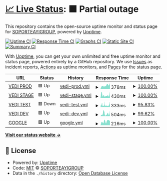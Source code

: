# [📈 Live Status](https://SOPORTEAYIGROUP.github.io/STATUSVEDI): <!--live status--> **🟧 Partial outage**

This repository contains the open-source uptime monitor and status page for [SOPORTEAYIGROUP](https://SOPORTEAYIGROUP.github.io/STATUSVEDI), powered by [Upptime](https://github.com/upptime/upptime).

[![Uptime CI](https://github.com/SOPORTEAYIGROUP/STATUSVEDI/workflows/Uptime%20CI/badge.svg)](https://github.com/SOPORTEAYIGROUP/STATUSVEDI/actions?query=workflow%3A%22Uptime+CI%22)
[![Response Time CI](https://github.com/SOPORTEAYIGROUP/STATUSVEDI/workflows/Response%20Time%20CI/badge.svg)](https://github.com/SOPORTEAYIGROUP/STATUSVEDI/actions?query=workflow%3A%22Response+Time+CI%22)
[![Graphs CI](https://github.com/SOPORTEAYIGROUP/STATUSVEDI/workflows/Graphs%20CI/badge.svg)](https://github.com/SOPORTEAYIGROUP/STATUSVEDI/actions?query=workflow%3A%22Graphs+CI%22)
[![Static Site CI](https://github.com/SOPORTEAYIGROUP/STATUSVEDI/workflows/Static%20Site%20CI/badge.svg)](https://github.com/SOPORTEAYIGROUP/STATUSVEDI/actions?query=workflow%3A%22Static+Site+CI%22)
[![Summary CI](https://github.com/SOPORTEAYIGROUP/STATUSVEDI/workflows/Summary%20CI/badge.svg)](https://github.com/SOPORTEAYIGROUP/STATUSVEDI/actions?query=workflow%3A%22Summary+CI%22)

With [Upptime](https://upptime.js.org), you can get your own unlimited and free uptime monitor and status page, powered entirely by a GitHub repository. We use [Issues](https://github.com/SOPORTEAYIGROUP/STATUSVEDI/issues) as incident reports, [Actions](https://github.com/SOPORTEAYIGROUP/STATUSVEDI/actions) as uptime monitors, and [Pages](https://SOPORTEAYIGROUP.github.io/STATUSVEDI) for the status page.

<!--start: status pages-->
<!-- This summary is generated by Upptime (https://github.com/upptime/upptime) -->
<!-- Do not edit this manually, your changes will be overwritten -->
<!-- prettier-ignore -->
| URL | Status | History | Response Time | Uptime |
| --- | ------ | ------- | ------------- | ------ |
| <img alt="" src="https://icons.duckduckgo.com/ip3/vedi.cordoba.gob.ar.ico" height="13"> [VEDI PROD](https://vedi.cordoba.gob.ar/) | 🟩 Up | [vedi-prod.yml](https://github.com/SOPORTEAYIGROUP/STATUSVEDI/commits/HEAD/history/vedi-prod.yml) | <details><summary><img alt="Response time graph" src="./graphs/vedi-prod/response-time-week.png" height="20"> 378ms</summary><br><a href="https://SOPORTEAYIGROUP.github.io/STATUSVEDI/history/vedi-prod"><img alt="Response time 332" src="https://img.shields.io/endpoint?url=https%3A%2F%2Fraw.githubusercontent.com%2FSOPORTEAYIGROUP%2FSTATUSVEDI%2FHEAD%2Fapi%2Fvedi-prod%2Fresponse-time.json"></a><br><a href="https://SOPORTEAYIGROUP.github.io/STATUSVEDI/history/vedi-prod"><img alt="24-hour response time 619" src="https://img.shields.io/endpoint?url=https%3A%2F%2Fraw.githubusercontent.com%2FSOPORTEAYIGROUP%2FSTATUSVEDI%2FHEAD%2Fapi%2Fvedi-prod%2Fresponse-time-day.json"></a><br><a href="https://SOPORTEAYIGROUP.github.io/STATUSVEDI/history/vedi-prod"><img alt="7-day response time 378" src="https://img.shields.io/endpoint?url=https%3A%2F%2Fraw.githubusercontent.com%2FSOPORTEAYIGROUP%2FSTATUSVEDI%2FHEAD%2Fapi%2Fvedi-prod%2Fresponse-time-week.json"></a><br><a href="https://SOPORTEAYIGROUP.github.io/STATUSVEDI/history/vedi-prod"><img alt="30-day response time 358" src="https://img.shields.io/endpoint?url=https%3A%2F%2Fraw.githubusercontent.com%2FSOPORTEAYIGROUP%2FSTATUSVEDI%2FHEAD%2Fapi%2Fvedi-prod%2Fresponse-time-month.json"></a><br><a href="https://SOPORTEAYIGROUP.github.io/STATUSVEDI/history/vedi-prod"><img alt="1-year response time 332" src="https://img.shields.io/endpoint?url=https%3A%2F%2Fraw.githubusercontent.com%2FSOPORTEAYIGROUP%2FSTATUSVEDI%2FHEAD%2Fapi%2Fvedi-prod%2Fresponse-time-year.json"></a></details> | <details><summary><a href="https://SOPORTEAYIGROUP.github.io/STATUSVEDI/history/vedi-prod">100.00%</a></summary><a href="https://SOPORTEAYIGROUP.github.io/STATUSVEDI/history/vedi-prod"><img alt="All-time uptime 100.00%" src="https://img.shields.io/endpoint?url=https%3A%2F%2Fraw.githubusercontent.com%2FSOPORTEAYIGROUP%2FSTATUSVEDI%2FHEAD%2Fapi%2Fvedi-prod%2Fuptime.json"></a><br><a href="https://SOPORTEAYIGROUP.github.io/STATUSVEDI/history/vedi-prod"><img alt="24-hour uptime 100.00%" src="https://img.shields.io/endpoint?url=https%3A%2F%2Fraw.githubusercontent.com%2FSOPORTEAYIGROUP%2FSTATUSVEDI%2FHEAD%2Fapi%2Fvedi-prod%2Fuptime-day.json"></a><br><a href="https://SOPORTEAYIGROUP.github.io/STATUSVEDI/history/vedi-prod"><img alt="7-day uptime 100.00%" src="https://img.shields.io/endpoint?url=https%3A%2F%2Fraw.githubusercontent.com%2FSOPORTEAYIGROUP%2FSTATUSVEDI%2FHEAD%2Fapi%2Fvedi-prod%2Fuptime-week.json"></a><br><a href="https://SOPORTEAYIGROUP.github.io/STATUSVEDI/history/vedi-prod"><img alt="30-day uptime 100.00%" src="https://img.shields.io/endpoint?url=https%3A%2F%2Fraw.githubusercontent.com%2FSOPORTEAYIGROUP%2FSTATUSVEDI%2FHEAD%2Fapi%2Fvedi-prod%2Fuptime-month.json"></a><br><a href="https://SOPORTEAYIGROUP.github.io/STATUSVEDI/history/vedi-prod"><img alt="1-year uptime 100.00%" src="https://img.shields.io/endpoint?url=https%3A%2F%2Fraw.githubusercontent.com%2FSOPORTEAYIGROUP%2FSTATUSVEDI%2FHEAD%2Fapi%2Fvedi-prod%2Fuptime-year.json"></a></details>
| <img alt="" src="https://icons.duckduckgo.com/ip3/vedi.stage.cordoba.gob.ar.ico" height="13"> [VEDI STAGE](https://vedi.stage.cordoba.gob.ar/) | 🟩 Up | [vedi-stage.yml](https://github.com/SOPORTEAYIGROUP/STATUSVEDI/commits/HEAD/history/vedi-stage.yml) | <details><summary><img alt="Response time graph" src="./graphs/vedi-stage/response-time-week.png" height="20"> 430ms</summary><br><a href="https://SOPORTEAYIGROUP.github.io/STATUSVEDI/history/vedi-stage"><img alt="Response time 361" src="https://img.shields.io/endpoint?url=https%3A%2F%2Fraw.githubusercontent.com%2FSOPORTEAYIGROUP%2FSTATUSVEDI%2FHEAD%2Fapi%2Fvedi-stage%2Fresponse-time.json"></a><br><a href="https://SOPORTEAYIGROUP.github.io/STATUSVEDI/history/vedi-stage"><img alt="24-hour response time 981" src="https://img.shields.io/endpoint?url=https%3A%2F%2Fraw.githubusercontent.com%2FSOPORTEAYIGROUP%2FSTATUSVEDI%2FHEAD%2Fapi%2Fvedi-stage%2Fresponse-time-day.json"></a><br><a href="https://SOPORTEAYIGROUP.github.io/STATUSVEDI/history/vedi-stage"><img alt="7-day response time 430" src="https://img.shields.io/endpoint?url=https%3A%2F%2Fraw.githubusercontent.com%2FSOPORTEAYIGROUP%2FSTATUSVEDI%2FHEAD%2Fapi%2Fvedi-stage%2Fresponse-time-week.json"></a><br><a href="https://SOPORTEAYIGROUP.github.io/STATUSVEDI/history/vedi-stage"><img alt="30-day response time 346" src="https://img.shields.io/endpoint?url=https%3A%2F%2Fraw.githubusercontent.com%2FSOPORTEAYIGROUP%2FSTATUSVEDI%2FHEAD%2Fapi%2Fvedi-stage%2Fresponse-time-month.json"></a><br><a href="https://SOPORTEAYIGROUP.github.io/STATUSVEDI/history/vedi-stage"><img alt="1-year response time 361" src="https://img.shields.io/endpoint?url=https%3A%2F%2Fraw.githubusercontent.com%2FSOPORTEAYIGROUP%2FSTATUSVEDI%2FHEAD%2Fapi%2Fvedi-stage%2Fresponse-time-year.json"></a></details> | <details><summary><a href="https://SOPORTEAYIGROUP.github.io/STATUSVEDI/history/vedi-stage">100.00%</a></summary><a href="https://SOPORTEAYIGROUP.github.io/STATUSVEDI/history/vedi-stage"><img alt="All-time uptime 99.80%" src="https://img.shields.io/endpoint?url=https%3A%2F%2Fraw.githubusercontent.com%2FSOPORTEAYIGROUP%2FSTATUSVEDI%2FHEAD%2Fapi%2Fvedi-stage%2Fuptime.json"></a><br><a href="https://SOPORTEAYIGROUP.github.io/STATUSVEDI/history/vedi-stage"><img alt="24-hour uptime 100.00%" src="https://img.shields.io/endpoint?url=https%3A%2F%2Fraw.githubusercontent.com%2FSOPORTEAYIGROUP%2FSTATUSVEDI%2FHEAD%2Fapi%2Fvedi-stage%2Fuptime-day.json"></a><br><a href="https://SOPORTEAYIGROUP.github.io/STATUSVEDI/history/vedi-stage"><img alt="7-day uptime 100.00%" src="https://img.shields.io/endpoint?url=https%3A%2F%2Fraw.githubusercontent.com%2FSOPORTEAYIGROUP%2FSTATUSVEDI%2FHEAD%2Fapi%2Fvedi-stage%2Fuptime-week.json"></a><br><a href="https://SOPORTEAYIGROUP.github.io/STATUSVEDI/history/vedi-stage"><img alt="30-day uptime 99.03%" src="https://img.shields.io/endpoint?url=https%3A%2F%2Fraw.githubusercontent.com%2FSOPORTEAYIGROUP%2FSTATUSVEDI%2FHEAD%2Fapi%2Fvedi-stage%2Fuptime-month.json"></a><br><a href="https://SOPORTEAYIGROUP.github.io/STATUSVEDI/history/vedi-stage"><img alt="1-year uptime 99.80%" src="https://img.shields.io/endpoint?url=https%3A%2F%2Fraw.githubusercontent.com%2FSOPORTEAYIGROUP%2FSTATUSVEDI%2FHEAD%2Fapi%2Fvedi-stage%2Fuptime-year.json"></a></details>
| <img alt="" src="https://icons.duckduckgo.com/ip3/vedi.test.cordoba.gob.ar.ico" height="13"> [VEDI TEST](https://vedi.test.cordoba.gob.ar/) | 🟥 Down | [vedi-test.yml](https://github.com/SOPORTEAYIGROUP/STATUSVEDI/commits/HEAD/history/vedi-test.yml) | <details><summary><img alt="Response time graph" src="./graphs/vedi-test/response-time-week.png" height="20"> 333ms</summary><br><a href="https://SOPORTEAYIGROUP.github.io/STATUSVEDI/history/vedi-test"><img alt="Response time 351" src="https://img.shields.io/endpoint?url=https%3A%2F%2Fraw.githubusercontent.com%2FSOPORTEAYIGROUP%2FSTATUSVEDI%2FHEAD%2Fapi%2Fvedi-test%2Fresponse-time.json"></a><br><a href="https://SOPORTEAYIGROUP.github.io/STATUSVEDI/history/vedi-test"><img alt="24-hour response time 350" src="https://img.shields.io/endpoint?url=https%3A%2F%2Fraw.githubusercontent.com%2FSOPORTEAYIGROUP%2FSTATUSVEDI%2FHEAD%2Fapi%2Fvedi-test%2Fresponse-time-day.json"></a><br><a href="https://SOPORTEAYIGROUP.github.io/STATUSVEDI/history/vedi-test"><img alt="7-day response time 333" src="https://img.shields.io/endpoint?url=https%3A%2F%2Fraw.githubusercontent.com%2FSOPORTEAYIGROUP%2FSTATUSVEDI%2FHEAD%2Fapi%2Fvedi-test%2Fresponse-time-week.json"></a><br><a href="https://SOPORTEAYIGROUP.github.io/STATUSVEDI/history/vedi-test"><img alt="30-day response time 348" src="https://img.shields.io/endpoint?url=https%3A%2F%2Fraw.githubusercontent.com%2FSOPORTEAYIGROUP%2FSTATUSVEDI%2FHEAD%2Fapi%2Fvedi-test%2Fresponse-time-month.json"></a><br><a href="https://SOPORTEAYIGROUP.github.io/STATUSVEDI/history/vedi-test"><img alt="1-year response time 351" src="https://img.shields.io/endpoint?url=https%3A%2F%2Fraw.githubusercontent.com%2FSOPORTEAYIGROUP%2FSTATUSVEDI%2FHEAD%2Fapi%2Fvedi-test%2Fresponse-time-year.json"></a></details> | <details><summary><a href="https://SOPORTEAYIGROUP.github.io/STATUSVEDI/history/vedi-test">95.83%</a></summary><a href="https://SOPORTEAYIGROUP.github.io/STATUSVEDI/history/vedi-test"><img alt="All-time uptime 99.75%" src="https://img.shields.io/endpoint?url=https%3A%2F%2Fraw.githubusercontent.com%2FSOPORTEAYIGROUP%2FSTATUSVEDI%2FHEAD%2Fapi%2Fvedi-test%2Fuptime.json"></a><br><a href="https://SOPORTEAYIGROUP.github.io/STATUSVEDI/history/vedi-test"><img alt="24-hour uptime 81.65%" src="https://img.shields.io/endpoint?url=https%3A%2F%2Fraw.githubusercontent.com%2FSOPORTEAYIGROUP%2FSTATUSVEDI%2FHEAD%2Fapi%2Fvedi-test%2Fuptime-day.json"></a><br><a href="https://SOPORTEAYIGROUP.github.io/STATUSVEDI/history/vedi-test"><img alt="7-day uptime 95.83%" src="https://img.shields.io/endpoint?url=https%3A%2F%2Fraw.githubusercontent.com%2FSOPORTEAYIGROUP%2FSTATUSVEDI%2FHEAD%2Fapi%2Fvedi-test%2Fuptime-week.json"></a><br><a href="https://SOPORTEAYIGROUP.github.io/STATUSVEDI/history/vedi-test"><img alt="30-day uptime 98.97%" src="https://img.shields.io/endpoint?url=https%3A%2F%2Fraw.githubusercontent.com%2FSOPORTEAYIGROUP%2FSTATUSVEDI%2FHEAD%2Fapi%2Fvedi-test%2Fuptime-month.json"></a><br><a href="https://SOPORTEAYIGROUP.github.io/STATUSVEDI/history/vedi-test"><img alt="1-year uptime 99.75%" src="https://img.shields.io/endpoint?url=https%3A%2F%2Fraw.githubusercontent.com%2FSOPORTEAYIGROUP%2FSTATUSVEDI%2FHEAD%2Fapi%2Fvedi-test%2Fuptime-year.json"></a></details>
| <img alt="" src="https://icons.duckduckgo.com/ip3/vedi.dev.cordoba.gob.ar.ico" height="13"> [VEDI DEV](https://vedi.dev.cordoba.gob.ar/) | 🟩 Up | [vedi-dev.yml](https://github.com/SOPORTEAYIGROUP/STATUSVEDI/commits/HEAD/history/vedi-dev.yml) | <details><summary><img alt="Response time graph" src="./graphs/vedi-dev/response-time-week.png" height="20"> 504ms</summary><br><a href="https://SOPORTEAYIGROUP.github.io/STATUSVEDI/history/vedi-dev"><img alt="Response time 343" src="https://img.shields.io/endpoint?url=https%3A%2F%2Fraw.githubusercontent.com%2FSOPORTEAYIGROUP%2FSTATUSVEDI%2FHEAD%2Fapi%2Fvedi-dev%2Fresponse-time.json"></a><br><a href="https://SOPORTEAYIGROUP.github.io/STATUSVEDI/history/vedi-dev"><img alt="24-hour response time 1005" src="https://img.shields.io/endpoint?url=https%3A%2F%2Fraw.githubusercontent.com%2FSOPORTEAYIGROUP%2FSTATUSVEDI%2FHEAD%2Fapi%2Fvedi-dev%2Fresponse-time-day.json"></a><br><a href="https://SOPORTEAYIGROUP.github.io/STATUSVEDI/history/vedi-dev"><img alt="7-day response time 504" src="https://img.shields.io/endpoint?url=https%3A%2F%2Fraw.githubusercontent.com%2FSOPORTEAYIGROUP%2FSTATUSVEDI%2FHEAD%2Fapi%2Fvedi-dev%2Fresponse-time-week.json"></a><br><a href="https://SOPORTEAYIGROUP.github.io/STATUSVEDI/history/vedi-dev"><img alt="30-day response time 388" src="https://img.shields.io/endpoint?url=https%3A%2F%2Fraw.githubusercontent.com%2FSOPORTEAYIGROUP%2FSTATUSVEDI%2FHEAD%2Fapi%2Fvedi-dev%2Fresponse-time-month.json"></a><br><a href="https://SOPORTEAYIGROUP.github.io/STATUSVEDI/history/vedi-dev"><img alt="1-year response time 343" src="https://img.shields.io/endpoint?url=https%3A%2F%2Fraw.githubusercontent.com%2FSOPORTEAYIGROUP%2FSTATUSVEDI%2FHEAD%2Fapi%2Fvedi-dev%2Fresponse-time-year.json"></a></details> | <details><summary><a href="https://SOPORTEAYIGROUP.github.io/STATUSVEDI/history/vedi-dev">99.62%</a></summary><a href="https://SOPORTEAYIGROUP.github.io/STATUSVEDI/history/vedi-dev"><img alt="All-time uptime 98.79%" src="https://img.shields.io/endpoint?url=https%3A%2F%2Fraw.githubusercontent.com%2FSOPORTEAYIGROUP%2FSTATUSVEDI%2FHEAD%2Fapi%2Fvedi-dev%2Fuptime.json"></a><br><a href="https://SOPORTEAYIGROUP.github.io/STATUSVEDI/history/vedi-dev"><img alt="24-hour uptime 100.00%" src="https://img.shields.io/endpoint?url=https%3A%2F%2Fraw.githubusercontent.com%2FSOPORTEAYIGROUP%2FSTATUSVEDI%2FHEAD%2Fapi%2Fvedi-dev%2Fuptime-day.json"></a><br><a href="https://SOPORTEAYIGROUP.github.io/STATUSVEDI/history/vedi-dev"><img alt="7-day uptime 99.62%" src="https://img.shields.io/endpoint?url=https%3A%2F%2Fraw.githubusercontent.com%2FSOPORTEAYIGROUP%2FSTATUSVEDI%2FHEAD%2Fapi%2Fvedi-dev%2Fuptime-week.json"></a><br><a href="https://SOPORTEAYIGROUP.github.io/STATUSVEDI/history/vedi-dev"><img alt="30-day uptime 99.67%" src="https://img.shields.io/endpoint?url=https%3A%2F%2Fraw.githubusercontent.com%2FSOPORTEAYIGROUP%2FSTATUSVEDI%2FHEAD%2Fapi%2Fvedi-dev%2Fuptime-month.json"></a><br><a href="https://SOPORTEAYIGROUP.github.io/STATUSVEDI/history/vedi-dev"><img alt="1-year uptime 98.79%" src="https://img.shields.io/endpoint?url=https%3A%2F%2Fraw.githubusercontent.com%2FSOPORTEAYIGROUP%2FSTATUSVEDI%2FHEAD%2Fapi%2Fvedi-dev%2Fuptime-year.json"></a></details>
| <img alt="" src="https://icons.duckduckgo.com/ip3/www.google.com.ar.ico" height="13"> [GOOGLE](https://www.google.com.ar/) | 🟩 Up | [google.yml](https://github.com/SOPORTEAYIGROUP/STATUSVEDI/commits/HEAD/history/google.yml) | <details><summary><img alt="Response time graph" src="./graphs/google/response-time-week.png" height="20"> 216ms</summary><br><a href="https://SOPORTEAYIGROUP.github.io/STATUSVEDI/history/google"><img alt="Response time 191" src="https://img.shields.io/endpoint?url=https%3A%2F%2Fraw.githubusercontent.com%2FSOPORTEAYIGROUP%2FSTATUSVEDI%2FHEAD%2Fapi%2Fgoogle%2Fresponse-time.json"></a><br><a href="https://SOPORTEAYIGROUP.github.io/STATUSVEDI/history/google"><img alt="24-hour response time 244" src="https://img.shields.io/endpoint?url=https%3A%2F%2Fraw.githubusercontent.com%2FSOPORTEAYIGROUP%2FSTATUSVEDI%2FHEAD%2Fapi%2Fgoogle%2Fresponse-time-day.json"></a><br><a href="https://SOPORTEAYIGROUP.github.io/STATUSVEDI/history/google"><img alt="7-day response time 216" src="https://img.shields.io/endpoint?url=https%3A%2F%2Fraw.githubusercontent.com%2FSOPORTEAYIGROUP%2FSTATUSVEDI%2FHEAD%2Fapi%2Fgoogle%2Fresponse-time-week.json"></a><br><a href="https://SOPORTEAYIGROUP.github.io/STATUSVEDI/history/google"><img alt="30-day response time 179" src="https://img.shields.io/endpoint?url=https%3A%2F%2Fraw.githubusercontent.com%2FSOPORTEAYIGROUP%2FSTATUSVEDI%2FHEAD%2Fapi%2Fgoogle%2Fresponse-time-month.json"></a><br><a href="https://SOPORTEAYIGROUP.github.io/STATUSVEDI/history/google"><img alt="1-year response time 191" src="https://img.shields.io/endpoint?url=https%3A%2F%2Fraw.githubusercontent.com%2FSOPORTEAYIGROUP%2FSTATUSVEDI%2FHEAD%2Fapi%2Fgoogle%2Fresponse-time-year.json"></a></details> | <details><summary><a href="https://SOPORTEAYIGROUP.github.io/STATUSVEDI/history/google">100.00%</a></summary><a href="https://SOPORTEAYIGROUP.github.io/STATUSVEDI/history/google"><img alt="All-time uptime 99.99%" src="https://img.shields.io/endpoint?url=https%3A%2F%2Fraw.githubusercontent.com%2FSOPORTEAYIGROUP%2FSTATUSVEDI%2FHEAD%2Fapi%2Fgoogle%2Fuptime.json"></a><br><a href="https://SOPORTEAYIGROUP.github.io/STATUSVEDI/history/google"><img alt="24-hour uptime 100.00%" src="https://img.shields.io/endpoint?url=https%3A%2F%2Fraw.githubusercontent.com%2FSOPORTEAYIGROUP%2FSTATUSVEDI%2FHEAD%2Fapi%2Fgoogle%2Fuptime-day.json"></a><br><a href="https://SOPORTEAYIGROUP.github.io/STATUSVEDI/history/google"><img alt="7-day uptime 100.00%" src="https://img.shields.io/endpoint?url=https%3A%2F%2Fraw.githubusercontent.com%2FSOPORTEAYIGROUP%2FSTATUSVEDI%2FHEAD%2Fapi%2Fgoogle%2Fuptime-week.json"></a><br><a href="https://SOPORTEAYIGROUP.github.io/STATUSVEDI/history/google"><img alt="30-day uptime 100.00%" src="https://img.shields.io/endpoint?url=https%3A%2F%2Fraw.githubusercontent.com%2FSOPORTEAYIGROUP%2FSTATUSVEDI%2FHEAD%2Fapi%2Fgoogle%2Fuptime-month.json"></a><br><a href="https://SOPORTEAYIGROUP.github.io/STATUSVEDI/history/google"><img alt="1-year uptime 99.99%" src="https://img.shields.io/endpoint?url=https%3A%2F%2Fraw.githubusercontent.com%2FSOPORTEAYIGROUP%2FSTATUSVEDI%2FHEAD%2Fapi%2Fgoogle%2Fuptime-year.json"></a></details>

<!--end: status pages-->

[**Visit our status website →**](https://SOPORTEAYIGROUP.github.io/STATUSVEDI)

## 📄 License

- Powered by: [Upptime](https://github.com/upptime/upptime)
- Code: [MIT](./LICENSE) © [SOPORTEAYIGROUP](https://SOPORTEAYIGROUP.github.io/STATUSVEDI)
- Data in the `./history` directory: [Open Database License](https://opendatacommons.org/licenses/odbl/1-0/)
